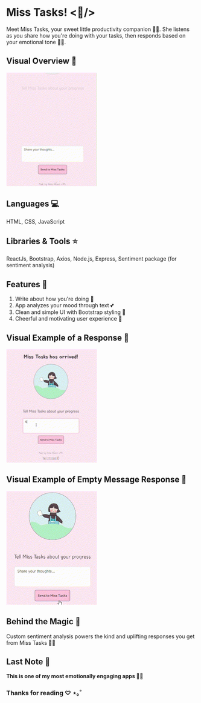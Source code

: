# Miss Tasks! <🌸/>

Meet Miss Tasks, your sweet little productivity companion 🌸✨.
She listens as you share how you're doing with your tasks, then responds based on your emotional tone 💬💌.

## Visual Overview 🍓

<img src="imgs/miss-tasks1.gif" width="240">

## Languages 💻

HTML, CSS, JavaScript

## Libraries & Tools ⭐

ReactJs, Bootstrap, Axios, Node.js, Express, Sentiment package (for sentiment analysis)

## Features 🌟

1. Write about how you're doing 💌
2. App analyzes your mood through text 💕
3. Clean and simple UI with Bootstrap styling 🎀
4. Cheerful and motivating user experience 💖

## Visual Example of a Response 🌟

<img src="imgs/miss-tasks3.gif" width="240">

## Visual Example of Empty Message Response 🌟

<img src="imgs/miss-tasks2.gif" width="240">

## Behind the Magic 💫

Custom sentiment analysis powers the kind and uplifting responses you get from Miss Tasks 💬✨

## Last Note 🌼
**This is one of my most emotionally engaging apps 🍒🚀**

### Thanks for reading ♡ ⋆｡˚
